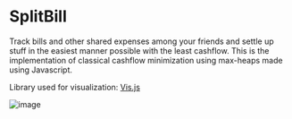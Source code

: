 # SplitBill

Track bills and other shared expenses among your friends and settle up stuff in the easiest manner possible with the least cashflow. This is the implementation of classical cashflow minimization using max-heaps made using Javascript.

Library used for visualization:  [Vis.js](https://visjs.org/)

![image](https://user-images.githubusercontent.com/36399086/129297452-d0a8d73c-0870-484f-8f26-e4f0f518d36b.png)

